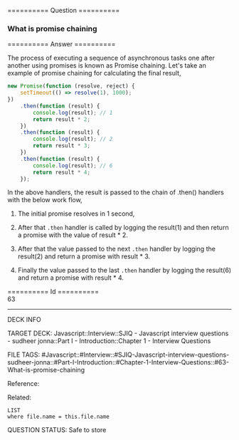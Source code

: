 ========== Question ==========  

### What is promise chaining  

========== Answer ==========  

The process of executing a sequence of asynchronous tasks one after another using promises is known as Promise chaining. Let's take an example of promise chaining for calculating the final result,

```javascript
new Promise(function (resolve, reject) {
    setTimeout(() => resolve(1), 1000);
})
    .then(function (result) {
        console.log(result); // 1
        return result * 2;
    })
    .then(function (result) {
        console.log(result); // 2
        return result * 3;
    })
    .then(function (result) {
        console.log(result); // 6
        return result * 4;
    });
```

In the above handlers, the result is passed to the chain of .then() handlers with the below work flow,

1. The initial promise resolves in 1 second,

2. After that `.then` handler is called by logging the result(1) and then return a promise with the value of result \* 2.

3. After that the value passed to the next `.then` handler by logging the result(2) and return a promise with result \* 3.

4. Finally the value passed to the last `.then` handler by logging the result(6) and return a promise with result \* 4.

========== Id ==========  
63

---

DECK INFO

TARGET DECK: Javascript::Interview::SJIQ - Javascript interview questions - sudheer jonna::Part I - Introduction::Chapter 1 - Interview Questions

FILE TAGS: #Javascript::#Interview::#SJIQ-Javascript-interview-questions-sudheer-jonna::#Part-I-Introduction::#Chapter-1-Interview-Questions::#63-What-is-promise-chaining

Reference:

Related:

```dataview
LIST
where file.name = this.file.name
```

QUESTION STATUS: Safe to store
